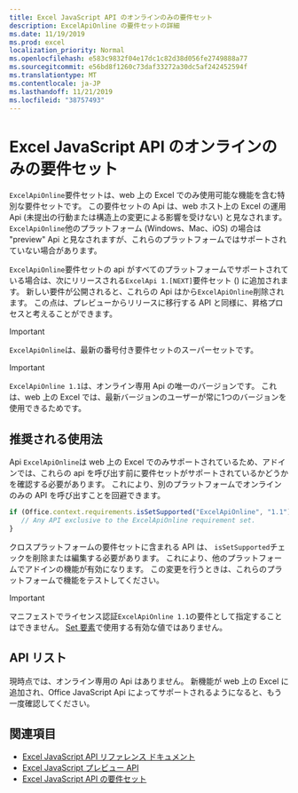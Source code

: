 ```yaml
---
title: Excel JavaScript API のオンラインのみの要件セット
description: ExcelApiOnline の要件セットの詳細
ms.date: 11/19/2019
ms.prod: excel
localization_priority: Normal
ms.openlocfilehash: e583c9832f04e17dc1c82d38d056fe2749888a77
ms.sourcegitcommit: e56bd8f1260c73daf33272a30dc5af242452594f
ms.translationtype: MT
ms.contentlocale: ja-JP
ms.lasthandoff: 11/21/2019
ms.locfileid: "38757493"
---
```

# <a name="excel-javascript-api-online-only-requirement-set"></a>Excel JavaScript API のオンラインのみの要件セット

`ExcelApiOnline`要件セットは、web 上の Excel でのみ使用可能な機能を含む特別な要件セットです。 この要件セットの Api は、web ホスト上の Excel の運用 Api (未提出の行動または構造上の変更による影響を受けない) と見なされます。 `ExcelApiOnline`他のプラットフォーム (Windows、Mac、iOS) の場合は "preview" Api と見なされますが、これらのプラットフォームではサポートされていない場合があります。

`ExcelApiOnline`要件セットの api がすべてのプラットフォームでサポートされている場合は、次にリリースされる`ExcelApi 1.[NEXT]`要件セット () に追加されます。 新しい要件が公開されると、これらの Api はから`ExcelApiOnline`削除されます。 この点は、プレビューからリリースに移行する API と同様に、昇格プロセスと考えることができます。

> [!IMPORTANT]
> `ExcelApiOnline`は、最新の番号付き要件セットのスーパーセットです。

> [!IMPORTANT]
> `ExcelApiOnline 1.1`は、オンライン専用 Api の唯一のバージョンです。 これは、web 上の Excel では、最新バージョンのユーザーが常に1つのバージョンを使用できるためです。

## <a name="recommended-usage"></a>推奨される使用法

Api `ExcelApiOnline`は web 上の Excel でのみサポートされているため、アドインでは、これらの api を呼び出す前に要件セットがサポートされているかどうかを確認する必要があります。 これにより、別のプラットフォームでオンラインのみの API を呼び出すことを回避できます。

```js
if (Office.context.requirements.isSetSupported("ExcelApiOnline", "1.1")) {
   // Any API exclusive to the ExcelApiOnline requirement set.
}
```

クロスプラットフォームの要件セットに含まれる API は、 `isSetSupported`チェックを削除または編集する必要があります。 これにより、他のプラットフォームでアドインの機能が有効になります。 この変更を行うときは、これらのプラットフォームで機能をテストしてください。

> [!IMPORTANT]
> マニフェストでライセンス認証`ExcelApiOnline 1.1`の要件として指定することはできません。 [Set 要素](../manifest/set.md)で使用する有効な値ではありません。

## <a name="api-list"></a>API リスト

現時点では、オンライン専用の Api はありません。 新機能が web 上の Excel に追加され、Office JavaScript Api によってサポートされるようになると、もう一度確認してください。

## <a name="see-also"></a>関連項目

- [Excel JavaScript API リファレンス ドキュメント](/javascript/api/excel?view=excel-js-online)
- [Excel JavaScript プレビュー API](./excel-preview-apis.md)
- [Excel JavaScript API の要件セット](./excel-api-requirement-sets.md)